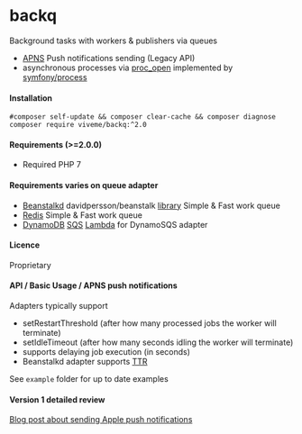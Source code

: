 backq
=====

Background tasks with workers &amp; publishers via queues

* [APNS](https://developer.apple.com/library/ios/documentation/NetworkingInternet/Conceptual/RemoteNotificationsPG/Chapters/ApplePushService.html#//apple_ref/doc/uid/TP40008194-CH100-SW9) Push notifications sending (Legacy API)
* asynchronous processes via [proc_open](http://php.net/manual/en/function.proc-open.php) implemented by [symfony/process](http://symfony.com/doc/current/components/process.html)

#### Installation
```
#composer self-update && composer clear-cache && composer diagnose
composer require viveme/backq:^2.0
```

#### Requirements (>=2.0.0)

* Required PHP 7

#### Requirements varies on queue adapter

* [Beanstalkd](https://github.com/kr/beanstalkd/blob/master/doc/protocol.txt) davidpersson/beanstalk [library](https://github.com/davidpersson/beanstalk) Simple & Fast work queue 
* [Redis](https://redis.io) Simple & Fast work queue
* [DynamoDB](https://aws.amazon.com/dynamodb/) [SQS](https://aws.amazon.com/sqs/) [Lambda](https://aws.amazon.com/lambda/) for DynamoSQS adapter

#### Licence
Proprietary

#### API / Basic Usage / APNS push notifications

Adapters typically support
* setRestartThreshold (after how many processed jobs the worker will terminate)
* setIdleTimeout (after how many seconds idling the worker will terminate)
* supports delaying job execution (in seconds)
* Beanstalkd adapter supports [TTR](https://github.com/beanstalkd/beanstalkd/wiki/FAQ)

See `example` folder for up to date examples

#### Version 1 detailed review

[Blog post about sending Apple push notifications](http://moar.sshilko.com/2014/09/09/APNS-Workers/) 

